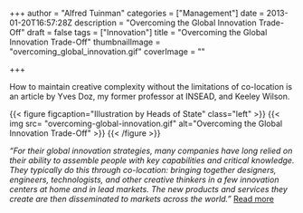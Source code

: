 +++
author = "Alfred Tuinman"
categories = ["Management"]
date = 2013-01-20T16:57:28Z
description = "Overcoming the Global Innovation Trade-Off"
draft = false
tags = ["Innovation"]
title = "Overcoming the Global Innovation Trade-Off"
thumbnailImage = "overcoming_global_innovation.gif"
coverImage = ""

+++

How to maintain creative complexity without the limitations of co-location is an article by Yves Doz, my former professor at INSEAD, and Keeley Wilson.

{{< figure figcaption="Illustration by Heads of State" class="left" >}}
	{{< img src= "overcoming-global-innovation.gif"  alt="Overcoming the Global Innovation Trade-Off" >}}
{{< /figure >}}

_“For their global innovation strategies, many companies have long relied on their ability to assemble people with key capabilities and critical knowledge. They typically do this through co-location: bringing together designers, engineers, technologists, and other creative thinkers in a few innovation centers at home and in lead markets. The new products and services they create are then disseminated to markets across the world.”_  [Read more](http://www.strategy-business.com/article/00145?gko=a4f42&cid=20130108enews&utm_campaign=20130108enews&goback=.gde_4286141_member_202936044 "Read More")

